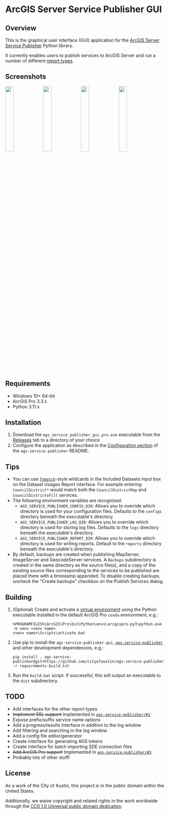 # ArcGIS Server Service Publisher GUI

## Overview

This is the graphical user interface (GUI) application for the [ArcGIS Server Service Publisher](https://github.com/cityofaustin/ags-service-publisher) Python library.

It currently enables users to publish services to ArcGIS Server and run a number of different [report types](https://github.com/cityofaustin/ags-service-publisher#generate-reports).

## Screenshots

<img src="https://user-images.githubusercontent.com/8584785/52435434-7cb3bc80-2ad7-11e9-8720-6c43ecfe87ad.png" width="23%"></img> <img src="https://user-images.githubusercontent.com/8584785/52435442-7faead00-2ad7-11e9-98cd-318db72abc33.png" width="23%"></img> <img src="https://user-images.githubusercontent.com/8584785/52435657-fcda2200-2ad7-11e9-9f32-43969281b6ae.png" width="23%"></img> <img src="https://user-images.githubusercontent.com/8584785/58494154-1318f600-813a-11e9-9a2f-c3068f4cc9ee.png" width="23%"></img> 

## Requirements

- Windows 10+ 64-bit
- ArcGIS Pro 3.3.x
- Python 3.11.x

## Installation

1. Download the `ags_service_publisher_gui_pro.exe` executable from the [Releases](https://github.com/cityofaustin/ags-service-publisher-gui/releases) tab to a directory of your choice
2. Configure the application as described in the [Configuration section](https://github.com/cityofaustin/ags-service-publisher#configuration) of the `ags-service-publisher` README.

## Tips

- You can use [`fnmatch`][1]-style wildcards in the Included Datasets input box on the Dataset Usages Report interface. For example entering `CouncilDistrict*` would match both the `CouncilDistrictMap` and `CouncilDistrictsFill` services.
- The following environment variables are recognized:
    - `AGS_SERVICE_PUBLISHER_CONFIG_DIR`: Allows you to override which directory is used for your configuration files. Defaults to the
      `configs` directory beneath the executable's directory.
    - `AGS_SERVICE_PUBLISHER_LOG_DIR`: Allows you to override which directory is used for storing log files. Defaults to the `logs`
        directory beneath the executable's directory.
    - `AGS_SERVICE_PUBLISHER_REPORT_DIR`: Allows you to override which directory is used for writing reports. Default to the `reports` directory beneath the executable's directory.
- By default, backups are created when publishing MapServer, ImageServer and GeocodeServer services. A `Backups` subdirectory is created in the same directory as the source file(s), and a copy of the existing source files corresponding to the services to be published are placed there with a timestamp appended. To disable creating backups, uncheck the "Create backups" checkbox on the Publish Services dialog.

## Building

1. (Optional) Create and activate a [virtual environment](https://docs.python.org/3/library/venv.html) using the Python executable installed in the default ArcGIS Pro `conda` environment, e.g.:

    ```
    %PROGRAMFILES%\ArcGIS\Pro\bin\Python\envs\arcgispro-py3\python.exe -m venv <venv name>
    <venv name>\Scripts\activate.bat
    ```
2. Use pip to install the `ags-service-publisher-gui`, [`ags-service-publisher`](https://github.com/cityofaustin/ags-service-publisher) and other development dependencies, e.g.:

   ```
   pip install . ags-service-publisher@git+https://github.com/cityofaustin/ags-service-publisher -r requirements-build.txt
   ```
4. Run the `build.bat` script. If successful, this will output an executable to the `dist` subdirectory.

## TODO

- Add interfaces for the other report types
- ~~Implement SSL support~~ Implemented in [`ags-service-publisher/#1`](https://github.com/cityofaustin/ags-service-publisher/pull/1)
- Expose prefix/suffix service name options
- Add a progress/results interface in addition to the log window
- Add filtering and searching in the log window
- Add a config file editor/generator
- Create interface for generating AGS tokens
- Create interface for batch importing SDE connection files
- ~~Add ArcGIS Pro support~~ Implemented in [`ags-service-publisher/#3`](https://github.com/cityofaustin/ags-service-publisher/pull/3)
- Probably lots of other stuff!

## License

As a work of the City of Austin, this project is in the public domain within the United States.

Additionally, we waive copyright and related rights in the work worldwide through the [CC0 1.0 Universal public domain dedication](https://creativecommons.org/publicdomain/zero/1.0/).

[1]: https://docs.python.org/3/library/fnmatch.html
